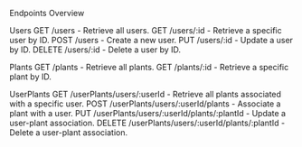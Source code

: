 Endpoints Overview

Users
GET /users - Retrieve all users.
GET /users/:id - Retrieve a specific user by ID.
POST /users - Create a new user.
PUT /users/:id - Update a user by ID.
DELETE /users/:id - Delete a user by ID.

Plants
GET /plants - Retrieve all plants.
GET /plants/:id - Retrieve a specific plant by ID.


UserPlants
GET /userPlants/users/:userId - Retrieve all plants associated with a specific user.
POST /userPlants/users/:userId/plants - Associate a plant with a user.
PUT /userPlants/users/:userId/plants/:plantId - Update a user-plant association.
DELETE /userPlants/users/:userId/plants/:plantId - Delete a user-plant association.
